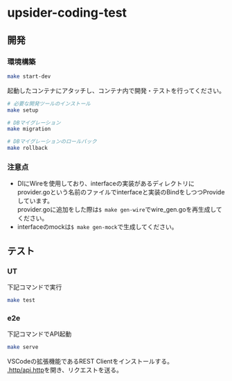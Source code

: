 # upsider-coding-test

## 開発

### 環境構築

```bash
make start-dev
```

起動したコンテナにアタッチし、コンテナ内で開発・テストを行ってください。  

```bash
# 必要な開発ツールのインストール
make setup

# DBマイグレーション
make migration

# DBマイグレーションのロールバック
make rollback
```

### 注意点

- DIにWireを使用しており、interfaceの実装があるディレクトリにprovider.goという名前のファイルでinterfaceと実装のBindをしつつProvideしています。  
provider.goに追加をした際は`$ make gen-wire`でwire_gen.goを再生成してください。
- interfaceのmockは`$ make gen-mock`で生成してください。

## テスト

### UT

下記コマンドで実行

```bash
make test
```

### e2e

下記コマンドでAPI起動

```bash
make serve
```

VSCodeの拡張機能であるREST Clientをインストールする。  
[.http/api.http](.http/api.http)を開き、リクエストを送る。
